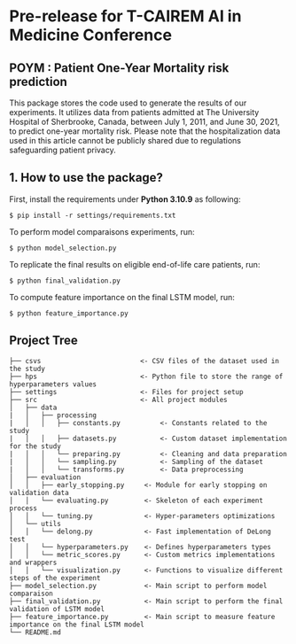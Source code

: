 # Pre-release for T-CAIREM AI in Medicine Conference
## POYM : Patient One-Year Mortality risk prediction
This package stores the code used to generate the results of our experiments. It utilizes data from patients admitted at The University Hospital of Sherbrooke, Canada, between July 1, 
2011, and June 30, 2021, to predict one-year mortality risk. Please note that the hospitalization data used in this article cannot be publicly shared due to regulations safeguarding patient privacy.

## 1. How to use the package?
First, install the requirements under **Python 3.10.9** as following:
```
$ pip install -r settings/requirements.txt
```
To perform model comparaisons experiments, run:
```
$ python model_selection.py
```
To replicate the final results on eligible end-of-life care patients, run:
```
$ python final_validation.py
```
To compute feature importance on the final LSTM model, run:
```
$ python feature_importance.py
```
## Project Tree
```
├── csvs                         <- CSV files of the dataset used in the study
├── hps                          <- Python file to store the range of hyperparameters values
├── settings                     <- Files for project setup
├── src                          <- All project modules
│   ├── data
|   │   ├── processing
|   │   │   ├── constants.py          <- Constants related to the study
|   │   │   ├── datasets.py           <- Custom dataset implementation for the study
|   │   │   └── preparing.py          <- Cleaning and data preparation
|   │   │   └── sampling.py           <- Sampling of the dataset
|   │   │   └── transforms.py         <- Data preprocessing
│   ├── evaluation
│   │   ├── early_stopping.py     <- Module for early stopping on validation data
│   │   └── evaluating.py         <- Skeleton of each experiment process
│   │   └── tuning.py             <- Hyper-parameters optimizations 
│   └── utils                     
│   │   └── delong.py             <- Fast implementation of DeLong test
│   │   └── hyperparameters.py    <- Defines hyperparameters types
│   │   └── metric_scores.py      <- Custom metrics implementations and wrappers
│   │   └── visualization.py      <- Functions to visualize different steps of the experiment
├── model_selection.py            <- Main script to perform model comparaison
├── final_validation.py           <- Main script to perform the final validation of LSTM model
├── feature_importance.py         <- Main script to measure feature importance on the final LSTM model
└── README.md
